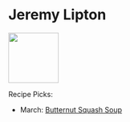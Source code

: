 # Jeremy Lipton

<img src="https://www.allrecipes.com/recipe/77981/butternut-squash-soup-ii/" height="100" width="100" />

Recipe Picks:

- March: [Butternut Squash Soup](../recipe/mar\butternut-squash-soup.md)

